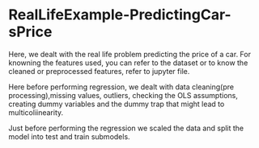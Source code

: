 # RealLifeExample-PredictingCar-sPrice
Here, we dealt with the real life problem predicting the price of a car. 
For knowning the features used, you can refer to the dataset or to know the cleaned or preprocessed features, refer to jupyter file.

Here before performing regression, we dealt with data cleaning(pre processing),missing values, outliers, checking the OLS assumptions, creating dummy variables and the dummy trap that might lead to multicoliinearity.

Just before performing the regression we scaled the data and split the model into test and train submodels.
